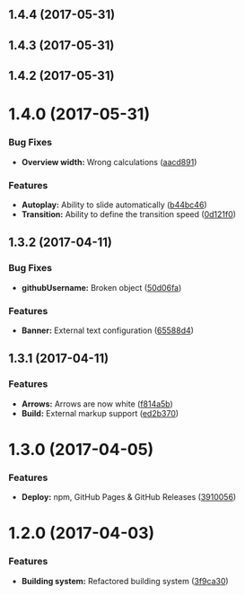 <a name="1.4.4"></a>
## 1.4.4 (2017-05-31)



<a name="1.4.3"></a>
## 1.4.3 (2017-05-31)



<a name="1.4.2"></a>
## 1.4.2 (2017-05-31)



<a name="1.4.0"></a>
# 1.4.0 (2017-05-31)


### Bug Fixes

* **Overview width:** Wrong calculations ([aacd891](https://github.com/martinmethod/jumboslider/commit/aacd891))


### Features

* **Autoplay:** Ability to slide automatically ([b44bc46](https://github.com/martinmethod/jumboslider/commit/b44bc46))
* **Transition:** Ability to define the transition speed ([0d121f0](https://github.com/martinmethod/jumboslider/commit/0d121f0))



<a name="1.3.2"></a>
## 1.3.2 (2017-04-11)


### Bug Fixes

* **githubUsername:** Broken object ([50d06fa](https://github.com/martinmethod/jumboslider/commit/50d06fa))


### Features

* **Banner:** External text configuration ([65588d4](https://github.com/martinmethod/jumboslider/commit/65588d4))



<a name="1.3.1"></a>
## 1.3.1 (2017-04-11)


### Features

* **Arrows:** Arrows are now white ([f814a5b](https://github.com/martinmethod/jumboslider/commit/f814a5b))
* **Build:** External markup support ([ed2b370](https://github.com/martinmethod/jumboslider/commit/ed2b370))



<a name="1.3.0"></a>
# 1.3.0 (2017-04-05)


### Features

* **Deploy:** npm, GitHub Pages & GitHub Releases ([3910056](https://github.com/martinmethod/jumboslider/commit/3910056))



<a name="1.2.0"></a>
# 1.2.0 (2017-04-03)


### Features

* **Building system:** Refactored building system ([3f9ca30](https://github.com/martinmethod/jumboslider/commit/3f9ca30))



